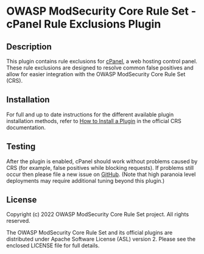 # OWASP ModSecurity Core Rule Set - cPanel Rule Exclusions Plugin

## Description

This plugin contains rule exclusions for [cPanel](https://cpanel.net/), a web hosting control panel. These rule exclusions are designed to resolve common false positives and allow for easier integration with the OWASP ModSecurity Core Rule Set (CRS).

## Installation

For full and up to date instructions for the different available plugin installation methods, refer to [How to Install a Plugin](https://coreruleset.org/docs/configuring/plugins/#how-to-install-a-plugin) in the official CRS documentation.

## Testing

After the plugin is enabled, cPanel should work without problems caused by CRS (for example, false positives while blocking requests). If problems still occur then please file a new issue on [GitHub](https://github.com/coreruleset/cpanel-rule-exclusions). (Note that high paranoia level deployments may require additional tuning beyond this plugin.)

## License

Copyright (c) 2022 OWASP ModSecurity Core Rule Set project. All rights reserved.

The OWASP ModSecurity Core Rule Set and its official plugins are distributed under Apache Software License (ASL) version 2. Please see the enclosed LICENSE file for full details.
